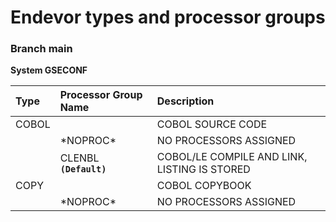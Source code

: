 # **Endevor types and processor groups**
### Branch **main**
**System GSECONF**  
  
| Type | Processor Group Name | Description   |  
| :----- | :----- | :----- |  
| COBOL |  | COBOL SOURCE CODE |  
|  | \*NOPROC\* | NO PROCESSORS ASSIGNED |  
|  | CLENBL __`(Default)`__ | COBOL/LE COMPILE AND LINK, LISTING IS STORED |  
| COPY |  | COBOL COPYBOOK |  
|  | \*NOPROC\* | NO PROCESSORS ASSIGNED |  


